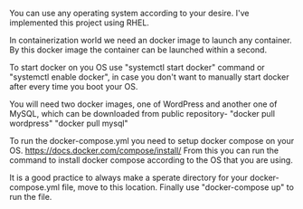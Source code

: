 You can use any operating system according to your desire. I've implemented this project using RHEL.

In containerization world we need an docker image to launch any container. By this docker image the container can be launched within a second.

To start docker on you OS use "systemctl  start docker" command or "systemctl enable docker", in case you don't want to manually start docker after every time you boot your OS.

You will need two docker images, one of WordPress and another one of MySQL, which can be downloaded from public repository-
        "docker pull wordpress"
        "docker pull mysql"
        
To run the docker-compose.yml you need to setup docker compose on your OS.
        https://docs.docker.com/compose/install/
From this you can run the command to install docker compose according to the OS that you are using.

It is a good practice to always make a sperate directory for your docker-compose.yml file, move to this location. Finally use "docker-compose up" to run the file.
